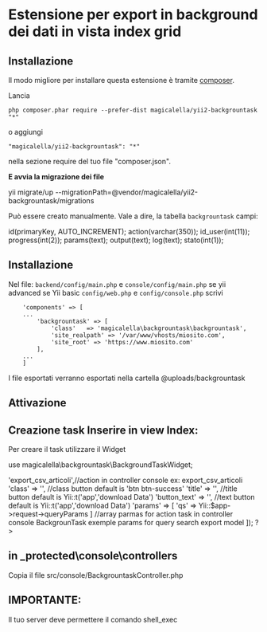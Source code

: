 Estensione per export in background dei dati in vista index grid
=======


Installazione
------------

Il modo migliore per installare questa estensione è tramite [composer](http://getcomposer.org/download/).

Lancia

```
php composer.phar require --prefer-dist magicalella/yii2-backgrountask "*"
```

o aggiungi

```
"magicalella/yii2-backgrountask": "*"
```

nella sezione require del tuo file "composer.json".

**E avvia la migrazione dei file**

yii migrate/up --migrationPath=@vendor/magicalella/yii2-backgrountask/migrations

Può essere creato manualmente. Vale a dire, la tabella `backgrountask` campi:

id(primaryKey, AUTO_INCREMENT);
action(varchar(350));
id_user(int(11));
progress(int(2));
params(text);
output(text);
log(text);
stato(int(1));

Installazione
-----

Nel file:  `backend/config/main.php` e `console/config/main.php` se yii advanced 
se Yii basic  `config/web.php` e `config/console.php`
scrivi

        'components' => [
        ...
            'backgrountask' => [
                'class'   => 'magicalella\backgrountask\backgrountask',
                'site_realpath' => '/var/www/vhosts/miosito.com',
                'site_root' => 'https://www.miosito.com'
            ],
        ...
        ]

I file esportati verranno esportati nella cartella @uploads/backgrountask

Attivazione
-----

Creazione  task
Inserire in view Index: 
----
Per creare il task utilizzare il Widget 

use magicalella\backgrountask\BackgroundTaskWidget;
<?php
    echo BackgroundTaskWidget::widget([
        'task' => 'export_csv_articoli',//action in controller console ex: export_csv_articoli
        'class' => '', //class button default is 'btn btn-success'
        'title' => '', //title button default is Yii::t('app','download Data')
        'button_text' => '', //text button default is Yii::t('app','download Data')
        'params' => [
            'qs' => Yii::$app->request->queryParams
        ] //array parmas for action task in controller console BackgrounTask exemple params for query search export model
    ]);
?>


in  _protected\console\controllers 
----
Copia il file src/console/BackgrountaskController.php

IMPORTANTE:
----
Il tuo server deve permettere il comando shell_exec


